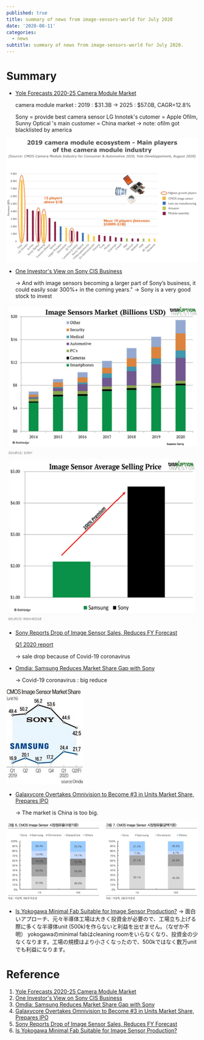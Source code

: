 ```yaml
---
published: true
title: summary of news from image-sensors-world for July 2020
date: '2020-08-11'
categories: 
  - news
subtitle: summary of news from image-sensors-world for July 2020.
---
```



# Summary 

* [Yole Forecasts 2020-25 Camera Module Market](http://image-sensors-world.blogspot.com/2020/07/yole-forecasts-2020-25-camera-module.html)

  camera module market :  2019 : $31.3B -> 2025 : $57.0B, CAGR=12.8%

  Sony = provide best camera sensor
  LG Innotek's cutomer  = Apple 
  Ofilm, Sunny Optical 's main customer = China market
      -> note: ofilm got blacklisted by america

![big player](/assets/images/2020/0811/Yole-3.JPG)

* [One Investor's View on Sony CIS Business](http://image-sensors-world.blogspot.com/2020/07/one-investors-view-on-sony-cis-business.html)

  -> And with image sensors becoming a larger part of Sony’s business, it could easily soar 300%+ in the coming years."
  -> Sony is a very good stock to invest

![big player](/assets/images/2020/0811/Sony-1.JPG)
![big player](/assets/images/2020/0811/Sony-2.JPG)

* [Sony Reports Drop of Image Sensor Sales, Reduces FY Forecast](http://image-sensors-world.blogspot.com/2020/08/sony-reports-drop-in-image-sensor-sales.html)

  [Q1 2020 report](https://www.sony.net/SonyInfo/IR/library/presen/er/pdf/20q1_sonypre.pdf)

    -> sale drop because of Covid-19 coronavirus 

* [Omdia: Samsung Reduces Market Share Gap with Sony](http://image-sensors-world.blogspot.com/2020/08/omdia-samsung-closes-market-share-gap.html)

    -> Covid-19 coronavirus : big reduce

![big player](/assets/images/2020/0811/Omdia-2.jpg)

* [Galaxycore Overtakes Omnivision to Become #3 in Units Market Share, Prepares IPO](http://image-sensors-world.blogspot.com/2020/08/galaxycore-overtakes-omnivision-to.html)

  -> The market is China is too big.

![graph](/assets/images/2020/0811/IBK-1.JPG)

* [Is Yokogawa Minimal Fab Suitable for Image Sensor Production?](http://image-sensors-world.blogspot.com/2020/08/is-yokogawa-minimal-fab-suitable-for.html)
  -> 面白いアプローチ、元々半導体工場は大きく投資金が必要ので、工場立ち上げる際に多くな半導体unit (500k)を作らないと利益を出せません。（なぜか不明）
  yokogawaのminimal fabはcleaning roomをいらなくなり、投資金の少なくなります。工場の規模はより小さくなったので、500kではなく数万unitでも利益になります。

# Reference

1. [Yole Forecasts 2020-25 Camera Module Market](http://image-sensors-world.blogspot.com/2020/07/yole-forecasts-2020-25-camera-module.html)
2. [One Investor's View on Sony CIS Business](http://image-sensors-world.blogspot.com/2020/07/one-investors-view-on-sony-cis-business.html)
3. [Omdia: Samsung Reduces Market Share Gap with Sony](http://image-sensors-world.blogspot.com/2020/08/omdia-samsung-closes-market-share-gap.html)
4. [Galaxycore Overtakes Omnivision to Become #3 in Units Market Share, Prepares IPO](http://image-sensors-world.blogspot.com/2020/08/galaxycore-overtakes-omnivision-to.html)
5. [Sony Reports Drop of Image Sensor Sales, Reduces FY Forecast](http://image-sensors-world.blogspot.com/2020/08/sony-reports-drop-in-image-sensor-sales.html)
6. [Is Yokogawa Minimal Fab Suitable for Image Sensor Production?](http://image-sensors-world.blogspot.com/2020/08/is-yokogawa-minimal-fab-suitable-for.html)





 




